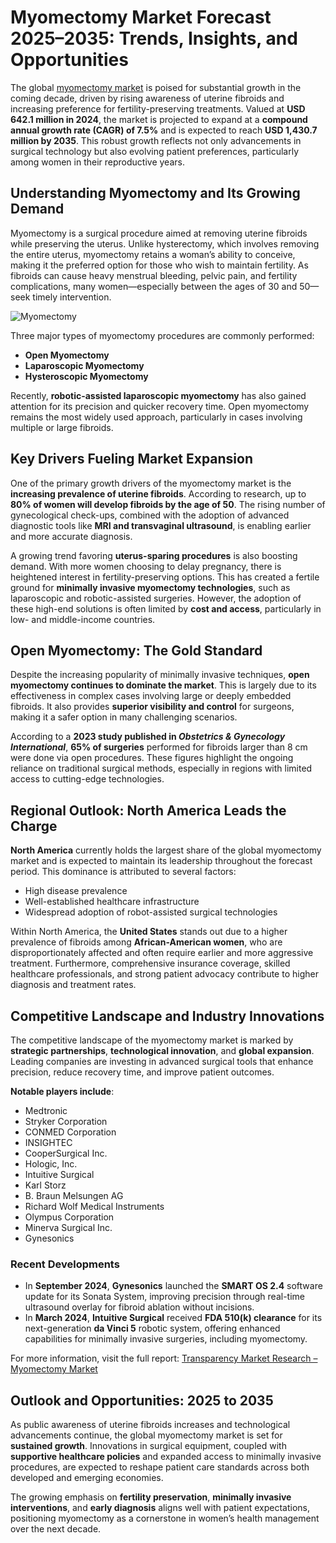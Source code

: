 # Myomectomy Market Forecast 2025–2035: Trends, Insights, and Opportunities

The global [myomectomy market]([url](https://www.transparencymarketresearch.com/myomectomy-market.html)) is poised for substantial growth in the coming decade, driven by rising awareness of uterine fibroids and increasing preference for fertility-preserving treatments. Valued at **USD 642.1 million in 2024**, the market is projected to expand at a **compound annual growth rate (CAGR) of 7.5%** and is expected to reach **USD 1,430.7 million by 2035**. This robust growth reflects not only advancements in surgical technology but also evolving patient preferences, particularly among women in their reproductive years.

## Understanding Myomectomy and Its Growing Demand

Myomectomy is a surgical procedure aimed at removing uterine fibroids while preserving the uterus. Unlike hysterectomy, which involves removing the entire uterus, myomectomy retains a woman’s ability to conceive, making it the preferred option for those who wish to maintain fertility. As fibroids can cause heavy menstrual bleeding, pelvic pain, and fertility complications, many women—especially between the ages of 30 and 50—seek timely intervention.

![Myomectomy](https://github.com/user-attachments/assets/0db058a8-cd93-4f8f-8c44-d0b0b57d0981)


Three major types of myomectomy procedures are commonly performed:

- **Open Myomectomy**
- **Laparoscopic Myomectomy**
- **Hysteroscopic Myomectomy**

Recently, **robotic-assisted laparoscopic myomectomy** has also gained attention for its precision and quicker recovery time. Open myomectomy remains the most widely used approach, particularly in cases involving multiple or large fibroids.

## Key Drivers Fueling Market Expansion

One of the primary growth drivers of the myomectomy market is the **increasing prevalence of uterine fibroids**. According to research, up to **80% of women will develop fibroids by the age of 50**. The rising number of gynecological check-ups, combined with the adoption of advanced diagnostic tools like **MRI and transvaginal ultrasound**, is enabling earlier and more accurate diagnosis.

A growing trend favoring **uterus-sparing procedures** is also boosting demand. With more women choosing to delay pregnancy, there is heightened interest in fertility-preserving options. This has created a fertile ground for **minimally invasive myomectomy technologies**, such as laparoscopic and robotic-assisted surgeries. However, the adoption of these high-end solutions is often limited by **cost and access**, particularly in low- and middle-income countries.

## Open Myomectomy: The Gold Standard

Despite the increasing popularity of minimally invasive techniques, **open myomectomy continues to dominate the market**. This is largely due to its effectiveness in complex cases involving large or deeply embedded fibroids. It also provides **superior visibility and control** for surgeons, making it a safer option in many challenging scenarios.

According to a **2023 study published in *Obstetrics & Gynecology International***, **65% of surgeries** performed for fibroids larger than 8 cm were done via open procedures. These figures highlight the ongoing reliance on traditional surgical methods, especially in regions with limited access to cutting-edge technologies.

## Regional Outlook: North America Leads the Charge

**North America** currently holds the largest share of the global myomectomy market and is expected to maintain its leadership throughout the forecast period. This dominance is attributed to several factors:

- High disease prevalence
- Well-established healthcare infrastructure
- Widespread adoption of robot-assisted surgical technologies

Within North America, the **United States** stands out due to a higher prevalence of fibroids among **African-American women**, who are disproportionately affected and often require earlier and more aggressive treatment. Furthermore, comprehensive insurance coverage, skilled healthcare professionals, and strong patient advocacy contribute to higher diagnosis and treatment rates.

## Competitive Landscape and Industry Innovations

The competitive landscape of the myomectomy market is marked by **strategic partnerships**, **technological innovation**, and **global expansion**. Leading companies are investing in advanced surgical tools that enhance precision, reduce recovery time, and improve patient outcomes.

**Notable players include**:
- Medtronic
- Stryker Corporation
- CONMED Corporation
- INSIGHTEC
- CooperSurgical Inc.
- Hologic, Inc.
- Intuitive Surgical
- Karl Storz
- B. Braun Melsungen AG
- Richard Wolf Medical Instruments
- Olympus Corporation
- Minerva Surgical Inc.
- Gynesonics

### Recent Developments

- In **September 2024**, **Gynesonics** launched the **SMART OS 2.4** software update for its Sonata System, improving precision through real-time ultrasound overlay for fibroid ablation without incisions.
- In **March 2024**, **Intuitive Surgical** received **FDA 510(k) clearance** for its next-generation **da Vinci 5** robotic system, offering enhanced capabilities for minimally invasive surgeries, including myomectomy.

For more information, visit the full report: [Transparency Market Research – Myomectomy Market](https://www.transparencymarketresearch.com/myomectomy-market.html)

## Outlook and Opportunities: 2025 to 2035

As public awareness of uterine fibroids increases and technological advancements continue, the global myomectomy market is set for **sustained growth**. Innovations in surgical equipment, coupled with **supportive healthcare policies** and expanded access to minimally invasive procedures, are expected to reshape patient care standards across both developed and emerging economies.

The growing emphasis on **fertility preservation**, **minimally invasive interventions**, and **early diagnosis** aligns well with patient expectations, positioning myomectomy as a cornerstone in women’s health management over the next decade.
